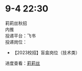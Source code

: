# 9-4 22:30
莉莉丝秋招  
内推  
投递平台：飞书  
投递岗位：
+ 【2023校招】盲盒岗位（技术类）

进度查看：[莉莉丝](https://lilithgames.jobs.feishu.cn/campus/position/application?spread=2JW7ZX5)
